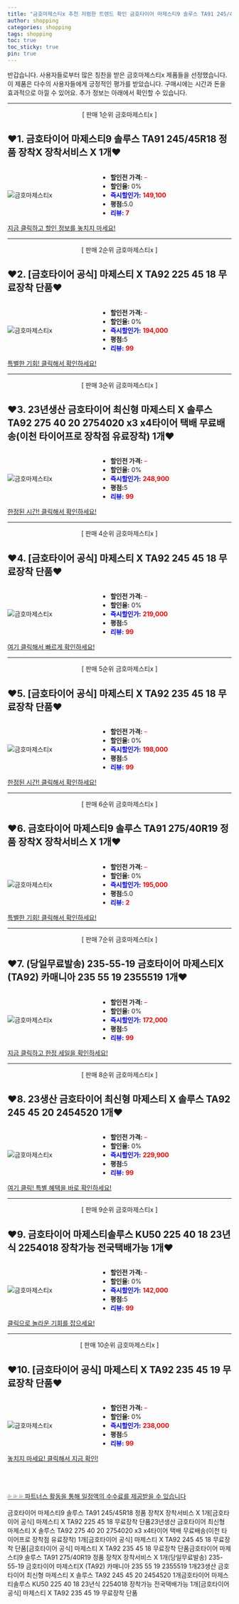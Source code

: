 ```yaml
---
title: "금호마제스티x 추천 저렴한 트렌드 확인 금호타이어 마제스티9 솔루스 TA91 245/45R18"
author: shopping
categories: shopping
tags: shopping
toc: true
toc_sticky: true
pin: true
---
```

반갑습니다. 사용자들로부터 많은 칭찬을 받은 금호마제스티x 제품들을 선정했습니다. 이 제품은 다수의 사용자들에게 긍정적인 평가를 받았습니다. 구매시에는 시간과 돈을 효과적으로 아낄 수 있어요. 추가 정보는 아래에서 확인할 수 있습니다.

---
<p class="toplist" style="margin: 0 auto; display: block; width: fit-content;">[ 판매 1순위 금호마제스티x ]</p>

<h2><strong>❤️1. 금호타이어 마제스티9 솔루스 TA91 245/45R18 정품 장착X 장착서비스 X 1개❤️</strong></h2>

<div style="display: flex; align-items: center;">
    <div style="flex: 0.4;">
        <img src="https://thumbnail8.coupangcdn.com/thumbnails/remote/230x230ex/image/vendor_inventory/images/2019/01/09/13/6/4b3abb01-c23b-45db-8c51-60f70c9c3834.jpg" alt="금호마제스티x" style="max-width: 100%;">
    </div>
    <div style="flex: 0.6; margin-left: 10px;">
        <ul>
            <li><strong>할인전 가격:</strong> <del style="color: red;">-</del></li>
            <li><strong>할인율:</strong> 0%</li>
            <li><span style='color:blue'><strong>즉시할인가:</strong></span> <span style='color:red'><strong>149,100</strong></span></li>
            <li><strong>평점:</strong>5.0</li>
            <li><span style='color:blue'><strong>리뷰:</strong></span> <span style='color:red'><strong>7</strong></span></li>
        </ul>
    </div>
</div>
<div class="center">
    <a href="https://selin100587001.github.io?lptag=AF9450613&subid=githubio&pageKey=6749245586&traceid=V0-153&itemId=15779532672&vendorItemId=4277913311" class="myButton">
        지금 클릭하고 할인 정보를 놓치지 마세요!
    </a>
</div>


---
<p class="toplist" style="margin: 0 auto; display: block; width: fit-content;">[ 판매 2순위 금호마제스티x ]</p>

<h2><strong>❤️2. [금호타이어 공식] 마제스티 X TA92 225 45 18 무료장착 단품❤️</strong></h2>

<div style="display: flex; align-items: center;">
    <div style="flex: 0.4;">
        <img src="https://thumbnail9.coupangcdn.com/thumbnails/remote/230x230ex/image/vendor_inventory/28ef/3a7e60465a90ba5bfeb2bf50a171d951cad2a6b0d2669e7ce6a1f35ebe2f.jpg" alt="금호마제스티x" style="max-width: 100%;">
    </div>
    <div style="flex: 0.6; margin-left: 10px;">
        <ul>
            <li><strong>할인전 가격:</strong> <del style="color: red;">-</del></li>
            <li><strong>할인율:</strong> 0%</li>
            <li><span style='color:blue'><strong>즉시할인가:</strong></span> <span style='color:red'><strong>194,000</strong></span></li>
            <li><strong>평점:</strong>5</li>
            <li><span style='color:blue'><strong>리뷰:</strong></span> <span style='color:red'><strong>99</strong></span></li>
        </ul>
    </div>
</div>
<div class="center">
    <a href="https://selin100587001.github.io?lptag=AF9450613&subid=githubio&pageKey=8230461719&traceid=V0-153&itemId=23686836140&vendorItemId=90712811522" class="myButton">
        특별한 기회! 클릭해서 확인하세요!
    </a>
</div>


---
<p class="toplist" style="margin: 0 auto; display: block; width: fit-content;">[ 판매 3순위 금호마제스티x ]</p>

<h2><strong>❤️3. 23년생산 금호타이어 최신형 마제스티 X 솔루스 TA92 275 40 20 2754020 x3 x4타이어 택배 무료배송(이천 타이어프로 장착점 유료장착) 1개❤️</strong></h2>

<div style="display: flex; align-items: center;">
    <div style="flex: 0.4;">
        <img src="https://thumbnail8.coupangcdn.com/thumbnails/remote/230x230ex/image/vendor_inventory/52bc/42dbd1b242e67cb4d093e5057172d9d896469401104a5af2f42e08296034.PNG" alt="금호마제스티x" style="max-width: 100%;">
    </div>
    <div style="flex: 0.6; margin-left: 10px;">
        <ul>
            <li><strong>할인전 가격:</strong> <del style="color: red;">-</del></li>
            <li><strong>할인율:</strong> 0%</li>
            <li><span style='color:blue'><strong>즉시할인가:</strong></span> <span style='color:red'><strong>248,900</strong></span></li>
            <li><strong>평점:</strong>5</li>
            <li><span style='color:blue'><strong>리뷰:</strong></span> <span style='color:red'><strong>99</strong></span></li>
        </ul>
    </div>
</div>
<div class="center">
    <a href="https://selin100587001.github.io?lptag=AF9450613&subid=githubio&pageKey=8230070800&traceid=V0-153&itemId=23685245745&vendorItemId=90710431289" class="myButton">
        한정된 시간! 클릭해서 확인하세요!
    </a>
</div>


---
<p class="toplist" style="margin: 0 auto; display: block; width: fit-content;">[ 판매 4순위 금호마제스티x ]</p>

<h2><strong>❤️4. [금호타이어 공식] 마제스티 X TA92 245 45 18 무료장착 단품❤️</strong></h2>

<div style="display: flex; align-items: center;">
    <div style="flex: 0.4;">
        <img src="https://thumbnail9.coupangcdn.com/thumbnails/remote/230x230ex/image/vendor_inventory/28ef/3a7e60465a90ba5bfeb2bf50a171d951cad2a6b0d2669e7ce6a1f35ebe2f.jpg" alt="금호마제스티x" style="max-width: 100%;">
    </div>
    <div style="flex: 0.6; margin-left: 10px;">
        <ul>
            <li><strong>할인전 가격:</strong> <del style="color: red;">-</del></li>
            <li><strong>할인율:</strong> 0%</li>
            <li><span style='color:blue'><strong>즉시할인가:</strong></span> <span style='color:red'><strong>219,000</strong></span></li>
            <li><strong>평점:</strong>5</li>
            <li><span style='color:blue'><strong>리뷰:</strong></span> <span style='color:red'><strong>99</strong></span></li>
        </ul>
    </div>
</div>
<div class="center">
    <a href="https://selin100587001.github.io?lptag=AF9450613&subid=githubio&pageKey=8230461510&traceid=V0-153&itemId=23686835488&vendorItemId=90712811526" class="myButton">
        여기 클릭해서 빠르게 확인하세요!
    </a>
</div>


---
<p class="toplist" style="margin: 0 auto; display: block; width: fit-content;">[ 판매 5순위 금호마제스티x ]</p>

<h2><strong>❤️5. [금호타이어 공식] 마제스티 X TA92 235 45 18 무료장착 단품❤️</strong></h2>

<div style="display: flex; align-items: center;">
    <div style="flex: 0.4;">
        <img src="https://thumbnail9.coupangcdn.com/thumbnails/remote/230x230ex/image/vendor_inventory/28ef/3a7e60465a90ba5bfeb2bf50a171d951cad2a6b0d2669e7ce6a1f35ebe2f.jpg" alt="금호마제스티x" style="max-width: 100%;">
    </div>
    <div style="flex: 0.6; margin-left: 10px;">
        <ul>
            <li><strong>할인전 가격:</strong> <del style="color: red;">-</del></li>
            <li><strong>할인율:</strong> 0%</li>
            <li><span style='color:blue'><strong>즉시할인가:</strong></span> <span style='color:red'><strong>198,000</strong></span></li>
            <li><strong>평점:</strong>5</li>
            <li><span style='color:blue'><strong>리뷰:</strong></span> <span style='color:red'><strong>99</strong></span></li>
        </ul>
    </div>
</div>
<div class="center">
    <a href="https://selin100587001.github.io?lptag=AF9450613&subid=githubio&pageKey=8230461137&traceid=V0-153&itemId=23686833783&vendorItemId=90712811560" class="myButton">
        한정된 시간! 클릭해서 확인하세요!
    </a>
</div>


---
<p class="toplist" style="margin: 0 auto; display: block; width: fit-content;">[ 판매 6순위 금호마제스티x ]</p>

<h2><strong>❤️6. 금호타이어 마제스티9 솔루스 TA91 275/40R19 정품 장착X 장착서비스 X 1개❤️</strong></h2>

<div style="display: flex; align-items: center;">
    <div style="flex: 0.4;">
        <img src="https://thumbnail6.coupangcdn.com/thumbnails/remote/230x230ex/image/vendor_inventory/images/2019/01/09/13/0/0dbba8bf-66ab-4209-b6de-b6bbe34535a2.jpg" alt="금호마제스티x" style="max-width: 100%;">
    </div>
    <div style="flex: 0.6; margin-left: 10px;">
        <ul>
            <li><strong>할인전 가격:</strong> <del style="color: red;">-</del></li>
            <li><strong>할인율:</strong> 0%</li>
            <li><span style='color:blue'><strong>즉시할인가:</strong></span> <span style='color:red'><strong>195,000</strong></span></li>
            <li><strong>평점:</strong>5.0</li>
            <li><span style='color:blue'><strong>리뷰:</strong></span> <span style='color:red'><strong>2</strong></span></li>
        </ul>
    </div>
</div>
<div class="center">
    <a href="https://selin100587001.github.io?lptag=AF9450613&subid=githubio&pageKey=6749368330&traceid=V0-153&itemId=15780262631&vendorItemId=4277918498" class="myButton">
        특별한 기회! 클릭해서 확인하세요!
    </a>
</div>


---
<p class="toplist" style="margin: 0 auto; display: block; width: fit-content;">[ 판매 7순위 금호마제스티x ]</p>

<h2><strong>❤️7. (당일무료발송) 235-55-19 금호타이어 마제스티X (TA92) 카매니아 235 55 19 2355519 1개❤️</strong></h2>

<div style="display: flex; align-items: center;">
    <div style="flex: 0.4;">
        <img src="https://thumbnail10.coupangcdn.com/thumbnails/remote/230x230ex/image/vendor_inventory/ebed/84cb99c9671f7c6fe0864611c8e1938f744ad65e16e3540add68ed7732cf.jpg" alt="금호마제스티x" style="max-width: 100%;">
    </div>
    <div style="flex: 0.6; margin-left: 10px;">
        <ul>
            <li><strong>할인전 가격:</strong> <del style="color: red;">-</del></li>
            <li><strong>할인율:</strong> 0%</li>
            <li><span style='color:blue'><strong>즉시할인가:</strong></span> <span style='color:red'><strong>172,000</strong></span></li>
            <li><strong>평점:</strong>5</li>
            <li><span style='color:blue'><strong>리뷰:</strong></span> <span style='color:red'><strong>99</strong></span></li>
        </ul>
    </div>
</div>
<div class="center">
    <a href="https://selin100587001.github.io?lptag=AF9450613&subid=githubio&pageKey=7210109453&traceid=V0-153&itemId=18244142746&vendorItemId=85391011442" class="myButton">
        지금 클릭하고 한정 세일을 확인하세요!
    </a>
</div>


---
<p class="toplist" style="margin: 0 auto; display: block; width: fit-content;">[ 판매 8순위 금호마제스티x ]</p>

<h2><strong>❤️8. 23생산 금호타이어 최신형 마제스티 X 솔루스 TA92 245 45 20 2454520 1개❤️</strong></h2>

<div style="display: flex; align-items: center;">
    <div style="flex: 0.4;">
        <img src="https://thumbnail9.coupangcdn.com/thumbnails/remote/230x230ex/image/vendor_inventory/6b49/f6e2d2e8c13d6f35b69ed03f1de44530982415ca6bda27d6c897a5a01423.png" alt="금호마제스티x" style="max-width: 100%;">
    </div>
    <div style="flex: 0.6; margin-left: 10px;">
        <ul>
            <li><strong>할인전 가격:</strong> <del style="color: red;">-</del></li>
            <li><strong>할인율:</strong> 0%</li>
            <li><span style='color:blue'><strong>즉시할인가:</strong></span> <span style='color:red'><strong>229,900</strong></span></li>
            <li><strong>평점:</strong>5</li>
            <li><span style='color:blue'><strong>리뷰:</strong></span> <span style='color:red'><strong>99</strong></span></li>
        </ul>
    </div>
</div>
<div class="center">
    <a href="https://selin100587001.github.io?lptag=AF9450613&subid=githubio&pageKey=8203783290&traceid=V0-153&itemId=23524113499&vendorItemId=90550445401" class="myButton">
        여기 클릭! 특별 혜택을 바로 확인하세요!
    </a>
</div>


---
<p class="toplist" style="margin: 0 auto; display: block; width: fit-content;">[ 판매 9순위 금호마제스티x ]</p>

<h2><strong>❤️9. 금호타이어 마제스티솔루스 KU50 225 40 18 23년식 2254018 장착가능 전국택배가능 1개❤️</strong></h2>

<div style="display: flex; align-items: center;">
    <div style="flex: 0.4;">
        <img src="https://thumbnail9.coupangcdn.com/thumbnails/remote/230x230ex/image/vendor_inventory/aba4/766b10ca6137244b6d76d4d44dbf5e2fc6cbcd2a5eb62c7d97b6a4059a21.jpg" alt="금호마제스티x" style="max-width: 100%;">
    </div>
    <div style="flex: 0.6; margin-left: 10px;">
        <ul>
            <li><strong>할인전 가격:</strong> <del style="color: red;">-</del></li>
            <li><strong>할인율:</strong> 0%</li>
            <li><span style='color:blue'><strong>즉시할인가:</strong></span> <span style='color:red'><strong>142,000</strong></span></li>
            <li><strong>평점:</strong>5</li>
            <li><span style='color:blue'><strong>리뷰:</strong></span> <span style='color:red'><strong>99</strong></span></li>
        </ul>
    </div>
</div>
<div class="center">
    <a href="https://selin100587001.github.io?lptag=AF9450613&subid=githubio&pageKey=7874694779&traceid=V0-153&itemId=21520903112&vendorItemId=88574337420" class="myButton">
        클릭으로 놀라운 기회를 잡으세요!
    </a>
</div>


---
<p class="toplist" style="margin: 0 auto; display: block; width: fit-content;">[ 판매 10순위 금호마제스티x ]</p>

<h2><strong>❤️10. [금호타이어 공식] 마제스티 X TA92 235 45 19 무료장착 단품❤️</strong></h2>

<div style="display: flex; align-items: center;">
    <div style="flex: 0.4;">
        <img src="https://thumbnail9.coupangcdn.com/thumbnails/remote/230x230ex/image/vendor_inventory/28ef/3a7e60465a90ba5bfeb2bf50a171d951cad2a6b0d2669e7ce6a1f35ebe2f.jpg" alt="금호마제스티x" style="max-width: 100%;">
    </div>
    <div style="flex: 0.6; margin-left: 10px;">
        <ul>
            <li><strong>할인전 가격:</strong> <del style="color: red;">-</del></li>
            <li><strong>할인율:</strong> 0%</li>
            <li><span style='color:blue'><strong>즉시할인가:</strong></span> <span style='color:red'><strong>238,000</strong></span></li>
            <li><strong>평점:</strong>5</li>
            <li><span style='color:blue'><strong>리뷰:</strong></span> <span style='color:red'><strong>99</strong></span></li>
        </ul>
    </div>
</div>
<div class="center">
    <a href="https://selin100587001.github.io?lptag=AF9450613&subid=githubio&pageKey=8230461658&traceid=V0-153&itemId=23686835968&vendorItemId=90712811521" class="myButton">
        놓치지 마세요! 클릭해서 지금 확인!
    </a>
</div>

<br><br><br>[💦 💦 💦 파트너스 활동을 통해 일정액의 수수료를 제공받을 수 있습니다](https://link.coupang.com/a/bcpT2c)<br><br>금호타이어 마제스티9 솔루스 TA91 245/45R18 정품 장착X 장착서비스 X 1개[금호타이어 공식] 마제스티 X TA92 225 45 18 무료장착 단품23년생산 금호타이어 최신형 마제스티 X 솔루스 TA92 275 40 20 2754020 x3 x4타이어 택배 무료배송(이천 타이어프로 장착점 유료장착) 1개[금호타이어 공식] 마제스티 X TA92 245 45 18 무료장착 단품[금호타이어 공식] 마제스티 X TA92 235 45 18 무료장착 단품금호타이어 마제스티9 솔루스 TA91 275/40R19 정품 장착X 장착서비스 X 1개(당일무료발송) 235-55-19 금호타이어 마제스티X (TA92) 카매니아 235 55 19 2355519 1개23생산 금호타이어 최신형 마제스티 X 솔루스 TA92 245 45 20 2454520 1개금호타이어 마제스티솔루스 KU50 225 40 18 23년식 2254018 장착가능 전국택배가능 1개[금호타이어 공식] 마제스티 X TA92 235 45 19 무료장착 단품